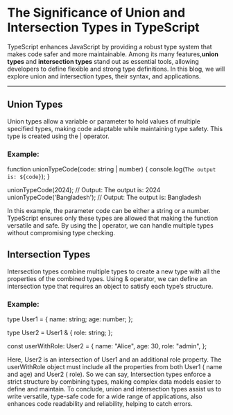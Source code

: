 # The Significance of Union and Intersection Types in TypeScript

TypeScript enhances JavaScript by providing a robust type system that makes code safer and more maintainable. Among its many features,**union types** and **intersection types**  stand out as essential tools, allowing developers to define flexible and strong type definitions. In this blog, we will explore union and intersection types, their syntax, and applications.

---
## Union Types

Union types allow a variable or parameter to hold values of multiple specified types, making code adaptable while maintaining type safety. This type is created using the | operator.

### Example:

function unionTypeCode(code: string | number) {
  console.log(`The output is: ${code}`);
}

unionTypeCode(2024);        // Output: The output is: 2024
unionTypeCode('Bangladesh'); // Output: The output is: Bangladesh

In this example, the parameter code can be either a string or a number. TypeScript ensures only these types are allowed that making the function versatile and safe. By using the | operator, we can handle multiple types without compromising type checking.

## Intersection Types

Intersection types combine multiple types to create a new type with all the properties of the combined types. Using & operator, we can define an intersection type that requires an object to satisfy each type’s structure.

### Example:
type User1 = {
  name: string;
  age: number;
};

type User2 = User1 & {
  role: string;
};

const userWithRole: User2 = {
  name: "Alice",
  age: 30,
  role: "admin",
};

Here, User2 is an intersection of User1 and an additional role property. The userWithRole object must include all the properties from both User1 ( name and age) and User2 ( role). So we can say, Intersection types enforce a strict structure by combining types, making complex data models easier to define and maintain.
To conclude, union and intersection types assist us to write versatile, type-safe code for a wide range of applications, also enhances code readability and reliability, helping to catch errors.
